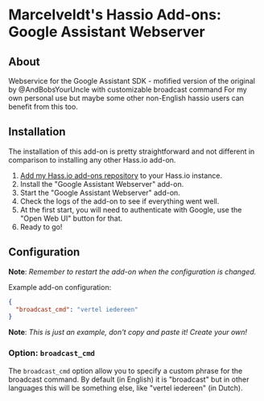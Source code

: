 # Marcelveldt's Hassio Add-ons: Google Assistant Webserver

## About

Webservice for the Google Assistant SDK - mofified version of the original by @AndBobsYourUncle with customizable broadcast command
For my own personal use but maybe some other non-English hassio users can benefit from this too.


## Installation

The installation of this add-on is pretty straightforward and not different in
comparison to installing any other Hass.io add-on.

1. [Add my Hass.io add-ons repository][repository] to your Hass.io instance.
1. Install the "Google Assistant Webserver" add-on.
1. Start the "Google Assistant Webserver" add-on.
1. Check the logs of the add-on to see if everything went well.
1. At the first start, you will need to authenticate with Google, use the "Open Web UI" button for that.
1. Ready to go!



## Configuration

**Note**: _Remember to restart the add-on when the configuration is changed._

Example add-on configuration:

```json
{
  "broadcast_cmd": "vertel iedereen"
}
```

**Note**: _This is just an example, don't copy and paste it! Create your own!_

### Option: `broadcast_cmd`

The `broadcast_cmd` option allow you to specify a custom phrase for the broadcast command.
By default (in English) it is "broadcast" but in other languages this will be something else, like "vertel iedereen" (in Dutch).


[repository]: https://github.com/marcelveldt/hassio-addons-repo